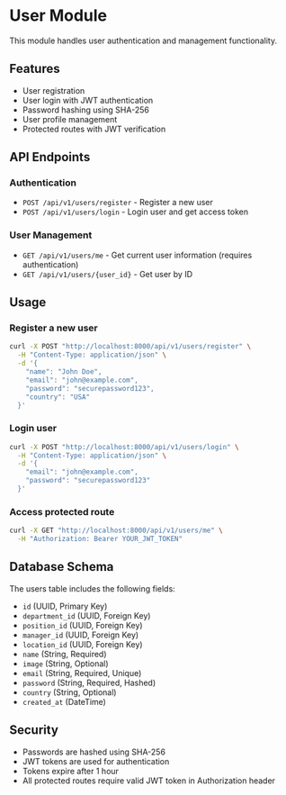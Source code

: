 # User Module

This module handles user authentication and management functionality.

## Features

- User registration
- User login with JWT authentication
- Password hashing using SHA-256
- User profile management
- Protected routes with JWT verification

## API Endpoints

### Authentication
- `POST /api/v1/users/register` - Register a new user
- `POST /api/v1/users/login` - Login user and get access token

### User Management
- `GET /api/v1/users/me` - Get current user information (requires authentication)
- `GET /api/v1/users/{user_id}` - Get user by ID

## Usage

### Register a new user
```bash
curl -X POST "http://localhost:8000/api/v1/users/register" \
  -H "Content-Type: application/json" \
  -d '{
    "name": "John Doe",
    "email": "john@example.com",
    "password": "securepassword123",
    "country": "USA"
  }'
```

### Login user
```bash
curl -X POST "http://localhost:8000/api/v1/users/login" \
  -H "Content-Type: application/json" \
  -d '{
    "email": "john@example.com",
    "password": "securepassword123"
  }'
```

### Access protected route
```bash
curl -X GET "http://localhost:8000/api/v1/users/me" \
  -H "Authorization: Bearer YOUR_JWT_TOKEN"
```

## Database Schema

The users table includes the following fields:
- `id` (UUID, Primary Key)
- `department_id` (UUID, Foreign Key)
- `position_id` (UUID, Foreign Key)
- `manager_id` (UUID, Foreign Key)
- `location_id` (UUID, Foreign Key)
- `name` (String, Required)
- `image` (String, Optional)
- `email` (String, Required, Unique)
- `password` (String, Required, Hashed)
- `country` (String, Optional)
- `created_at` (DateTime)

## Security

- Passwords are hashed using SHA-256
- JWT tokens are used for authentication
- Tokens expire after 1 hour
- All protected routes require valid JWT token in Authorization header